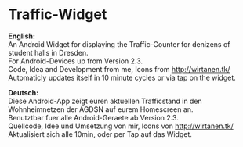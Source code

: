 Traffic-Widget
==============

**English:**  
An Android Widget for displaying the Traffic-Counter for denizens of student halls in Dresden.  
For Android-Devices up from Version 2.3.   
Code, Idea and Development from me, Icons from http://wirtanen.tk/   
Automaticly updates itself in 10 minute cycles or via tap on the widget.   

**Deutsch:**  
Diese Android-App zeigt euren aktuellen Trafficstand in den Wohnheimnetzen der AGDSN auf eurem Homescreen an.  
Benutztbar fuer alle Android-Geraete ab Version 2.3.   
Quellcode, Idee und Umsetzung von mir, Icons von http://wirtanen.tk/   
Aktualisiert sich alle 10min, oder per Tap auf das Widget.   

